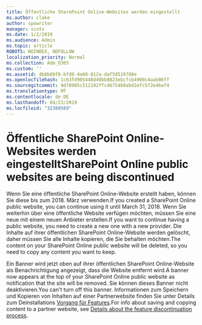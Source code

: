 ```yaml
---
title: Öffentliche SharePoint Online-Websites werden eingestellt
ms.author: clake
author: spowriter
manager: scotv
ms.date: 1/2/2019
ms.audience: Admin
ms.topic: article
ROBOTS: NOINDEX, NOFOLLOW
localization_priority: Normal
ms.collection: Adm_O365
ms.custom: ''
ms.assetid: 4b8b89f8-bfd8-4a60-812a-daf5d519788e
ms.openlocfilehash: 1c63fd905448d48bb8823ebcfcb4900c4aab86ff
ms.sourcegitcommit: 9d78905c512192ffc4675468abd2efc5f2e4baf4
ms.translationtype: MT
ms.contentlocale: de-DE
ms.lasthandoff: 04/23/2019
ms.locfileid: "32369569"
---
```

# <a name="sharepoint-online-public-websites-are-being-discontinued"></a><span data-ttu-id="03dce-102">Öffentliche SharePoint Online-Websites werden eingestellt</span><span class="sxs-lookup"><span data-stu-id="03dce-102">SharePoint Online public websites are being discontinued</span></span>

<span data-ttu-id="03dce-103">Wenn Sie eine öffentliche SharePoint Online-Website erstellt haben, können Sie diese bis zum 2018. März verwenden.</span><span class="sxs-lookup"><span data-stu-id="03dce-103">If you created a SharePoint Online public website, you can continue using it until March 31, 2018.</span></span> <span data-ttu-id="03dce-104">Wenn Sie weiterhin über eine öffentliche Website verfügen möchten, müssen Sie eine neue mit einem neuen Anbieter erstellen.</span><span class="sxs-lookup"><span data-stu-id="03dce-104">If you want to continue having a public website, you need to create a new one with a new provider.</span></span> <span data-ttu-id="03dce-105">Die Inhalte auf ihrer öffentlichen SharePoint Online-Website werden gelöscht, daher müssen Sie alle Inhalte kopieren, die Sie behalten möchten.</span><span class="sxs-lookup"><span data-stu-id="03dce-105">The content on your SharePoint Online public website will be deleted, so you need to copy any content you want to keep.</span></span>
  
<span data-ttu-id="03dce-106">Ein Banner wird jetzt oben auf ihrer öffentlichen SharePoint Online-Website als Benachrichtigung angezeigt, dass die Website entfernt wird.</span><span class="sxs-lookup"><span data-stu-id="03dce-106">A banner now appears at the top of your SharePoint Online public website as notification that the site will be removed.</span></span> <span data-ttu-id="03dce-107">Sie können dieses Banner nicht deaktivieren.</span><span class="sxs-lookup"><span data-stu-id="03dce-107">You can't turn off this banner.</span></span> <span data-ttu-id="03dce-108">Informationen zum Speichern und Kopieren von Inhalten auf einer Partnerwebsite finden Sie unter Details zum Deinstallations [Vorgang für Features](https://go.microsoft.com/fwlink/?linkid=866980).</span><span class="sxs-lookup"><span data-stu-id="03dce-108">For info about saving and copying content to a partner website, see [Details about the feature discontinuation process](https://go.microsoft.com/fwlink/?linkid=866980).</span></span> 
  

